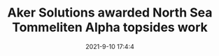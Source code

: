 ---
"title": "Aker Solutions awarded North Sea Tommeliten Alpha topsides work"
"date": "2021-9-10 17:4:4"
"feed_name": "OFFSHOREMAG"
"feed_website": "https://www.offshore-mag.com/"
"feed_rss": "https://www.offshore-mag.com/__rss/website-scheduled-content.xml?input=%7B%22sectionAlias%22%3A%22home%22%7D"
"link": "https://www.offshore-mag.com/field-development/article/14210120/aker-solutions-awarded-north-sea-tommeliten-alpha-topsides-work"
"file": "_posts/1-1-2021-36f7acca4cdbefa9376e30050081c8d6b2b2dd25.md"
"accident": "0"
"drilling": "0"
---